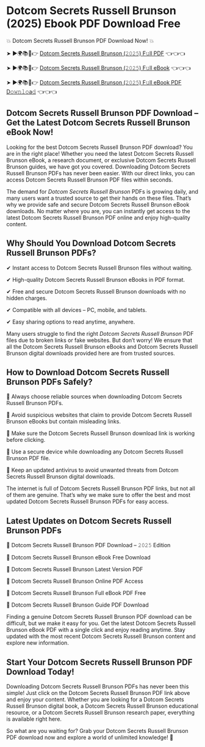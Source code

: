 # Dotcom Secrets Russell Brunson (2025) Ebook PDF Download Free

💥 Dotcom Secrets Russell Brunson PDF Download Now! 💥

➤ ►🌍📚📱👉 [Dotcom Secrets Russell Brunson (𝟸𝟶𝟸𝟻) F𝚞ll PDF](https://getpdf.xyz/dotcom-secrets-russell-brunson) 👈👈👈


➤ ►🌍📚📱👉 [Dotcom Secrets Russell Brunson (𝟸𝟶𝟸𝟻) F𝚞ll eBook](https://getpdf.xyz/dotcom-secrets-russell-brunson) 👈👈👈


➤ ►🌍📚📱👉 [Dotcom Secrets Russell Brunson (𝟸𝟶𝟸𝟻) F𝚞ll eBook PDF D𝚘𝚠𝚗𝚕𝚘a𝚍](https://getpdf.xyz/dotcom-secrets-russell-brunson) 👈👈👈


## Dotcom Secrets Russell Brunson PDF Download – Get the Latest Dotcom Secrets Russell Brunson eBook Now!

Looking for the best Dotcom Secrets Russell Brunson PDF download? You are in the right place! Whether you need the latest Dotcom Secrets Russell Brunson eBook, a research document, or exclusive Dotcom Secrets Russell Brunson guides, we have got you covered. Downloading Dotcom Secrets Russell Brunson PDFs has never been easier. With our direct links, you can access Dotcom Secrets Russell Brunson PDF files within seconds.

The demand for *Dotcom Secrets Russell Brunson* PDFs is growing daily, and many users want a trusted source to get their hands on these files. That’s why we provide safe and secure Dotcom Secrets Russell Brunson eBook downloads. No matter where you are, you can instantly get access to the latest Dotcom Secrets Russell Brunson PDF online and enjoy high-quality content.

## Why Should You Download Dotcom Secrets Russell Brunson PDFs?

✔ Instant access to Dotcom Secrets Russell Brunson files without waiting.

✔ High-quality Dotcom Secrets Russell Brunson eBooks in PDF format.

✔ Free and secure Dotcom Secrets Russell Brunson downloads with no hidden charges.

✔ Compatible with all devices – PC, mobile, and tablets.

✔ Easy sharing options to read anytime, anywhere.

Many users struggle to find the right *Dotcom Secrets Russell Brunson* PDF files due to broken links or fake websites. But don’t worry! We ensure that all the Dotcom Secrets Russell Brunson eBooks and Dotcom Secrets Russell Brunson digital downloads provided here are from trusted sources.

## How to Download Dotcom Secrets Russell Brunson PDFs Safely?

📌 Always choose reliable sources when downloading Dotcom Secrets Russell Brunson PDFs.

📌 Avoid suspicious websites that claim to provide Dotcom Secrets Russell Brunson eBooks but contain misleading links.

📌 Make sure the Dotcom Secrets Russell Brunson download link is working before clicking.

📌 Use a secure device while downloading any Dotcom Secrets Russell Brunson PDF file.

📌 Keep an updated antivirus to avoid unwanted threats from Dotcom Secrets Russell Brunson digital downloads.

The internet is full of Dotcom Secrets Russell Brunson PDF links, but not all of them are genuine. That’s why we make sure to offer the best and most updated Dotcom Secrets Russell Brunson PDFs for easy access.

## Latest Updates on Dotcom Secrets Russell Brunson PDFs

🔹 Dotcom Secrets Russell Brunson PDF Download – 𝟸𝟶𝟸𝟻 Edition

🔹 Dotcom Secrets Russell Brunson eBook Free Download

🔹 Dotcom Secrets Russell Brunson Latest Version PDF

🔹 Dotcom Secrets Russell Brunson Online PDF Access

🔹 Dotcom Secrets Russell Brunson Full eBook PDF Free

🔹 Dotcom Secrets Russell Brunson Guide PDF Download

Finding a genuine Dotcom Secrets Russell Brunson PDF download can be difficult, but we make it easy for you. Get the latest Dotcom Secrets Russell Brunson eBook PDF with a single click and enjoy reading anytime. Stay updated with the most recent Dotcom Secrets Russell Brunson content and explore new information.

## Start Your Dotcom Secrets Russell Brunson PDF Download Today!

Downloading Dotcom Secrets Russell Brunson PDFs has never been this simple! Just click on the Dotcom Secrets Russell Brunson PDF link above and enjoy your content. Whether you are looking for a Dotcom Secrets Russell Brunson digital book, a Dotcom Secrets Russell Brunson educational resource, or a Dotcom Secrets Russell Brunson research paper, everything is available right here.

So what are you waiting for? Grab your Dotcom Secrets Russell Brunson PDF download now and explore a world of unlimited knowledge! 🚀